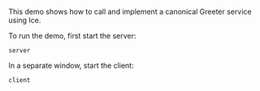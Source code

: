 This demo shows how to call and implement a canonical Greeter service using Ice.

To run the demo, first start the server:
```
server
```

In a separate window, start the client:
```
client
```
